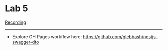 # Lab 5

[Recording](./recording.mkv)

---

* Explore GH Pages workflow here: https://github.com/glebbash/nestjs-swagger-dto
